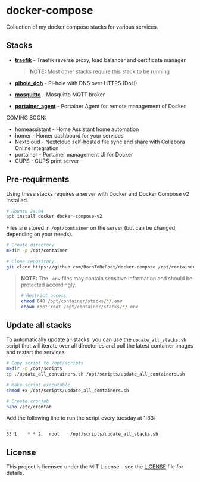 # docker-compose

Collection of my docker compose stacks for various services.

## Stacks

- **[traefik][traefik_readme]** - Traefik reverse proxy, load balancer and certificate manager

  > **NOTE:** Most other stacks require this stack to be running

- **[pihole_doh][pihole_doh_readme]** - Pi-hole with DNS over HTTPS (DoH)
- **[mosquitto][mosquitto_readme]** - Mosquitto MQTT broker
- **[portainer_agent][portainer_agent_readme]** - Portainer Agent for remote management of Docker

COMING SOON:

- homeassistant - Home Assistant home automation
- homer - Homer dashboard for your services
- Nextcloud - Nextcloud self-hosted file sync and share with Collabora Online integration
- portainer - Portainer management UI for Docker
- CUPS - CUPS print server

## Pre-requirments

Using these stacks requires a server with Docker and Docker Compose v2 installed.

```bash
# Ubuntu 24.04
apt install docker docker-compose-v2
```

Files are stored in `/opt/container` on the server (but can be changed, depending on your needs).

```bash
# Create directory
mkdir -p /opt/container

# Clone repository
git clone https://github.com/BornToBeRoot/docker-compose /opt/container
```

> **NOTE:** The `.env` files may contain sensitive information and should be protected accordingly.
>  
> ```bash
> # Restrict access
> chmod 640 /opt/container/stacks/*/.env
> chown root:root /opt/container/stacks/*/.env
> ```

## Update all stacks

To automatically update all stacks, you can use the [`update_all_stacks.sh`](./update_all_stacks.sh) script that will iterate over all directories and pull the latest container images and restart the services.

```bash
# Copy script to /opt/scripts
mkdir -p /opt/scripts
cp ./update_all_containers.sh /opt/scripts/update_all_containers.sh

# Make script executable
chmod +x /opt/scripts/update_all_containers.sh

# Create cronjob
nano /etc/crontab
```

Add the following line to run the script every tuesday at 1:33:

```plaintext

33 1    * * 2   root    /opt/scripts/update_all_stacks.sh
```

## License

This project is licensed under the MIT License - see the [LICENSE](LICENSE) file for details.

[mosquitto_readme]: ./stacks/mosquitto/
[pihole_doh_readme]: ./stacks/pihole_doh/
[portainer_agent_readme]: ./stacks/portainer_agent/
[traefik_readme]: ./stacks/traefik/

